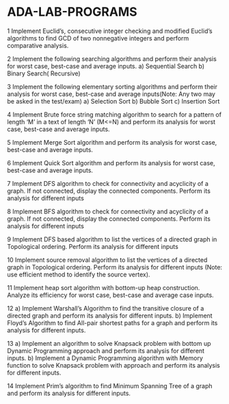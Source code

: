 # ADA-LAB-PROGRAMS

1 Implement Euclid’s, consecutive integer checking and modified Euclid’s algorithms to find GCD of two nonnegative integers and perform comparative analysis.

2 Implement the following searching algorithms and perform their analysis for worst case, best-case and average inputs. a) Sequential Search b) Binary Search( Recursive)

3 Implement the following elementary sorting algorithms and perform their analysis for worst case, best-case and average inputs(Note: Any two may be asked in the test/exam) a) Selection Sort b) Bubble Sort c) Insertion Sort

4 Implement Brute force string matching algorithm to search for a pattern of length ‘M’ in a text of length ‘N’ (M<=N) and perform its analysis for worst case, best-case and average inputs.

5 Implement Merge Sort algorithm and perform its analysis for worst case, best-case and average inputs.

6 Implement Quick Sort algorithm and perform its analysis for worst case, best-case and average inputs.

7 Implement DFS algorithm to check for connectivity and acyclicity of a graph. If not connected, display the connected components. Perform its analysis for different inputs

8 Implement BFS algorithm to check for connectivity and acyclicity of a graph. If not connected, display the connected components. Perform its analysis for different inputs

9 Implement DFS based algorithm to list the vertices of a directed graph in Topological ordering. Perform its analysis for different inputs

10 Implement source removal algorithm to list the vertices of a directed graph in Topological ordering. Perform its analysis for different inputs (Note: use efficient method to identify the source vertex).

11 Implement heap sort algorithm with bottom-up heap construction. Analyze its efficiency for worst case, best-case and average case inputs.

12 a) Implement Warshall’s Algorithm to find the transitive closure of a directed graph and perform its analysis for different inputs. b) Implement Floyd’s Algorithm to find All-pair shortest paths for a graph and perform its analysis for different inputs.

13 a) Implement an algorithm to solve Knapsack problem with bottom up Dynamic Programming approach and perform its analysis for different inputs. b) Implement a Dynamic Programming algorithm with Memory function to solve Knapsack problem with approach and perform its analysis for different inputs.

14 Implement Prim’s algorithm to find Minimum Spanning Tree of a graph and perform its analysis for different inputs.
